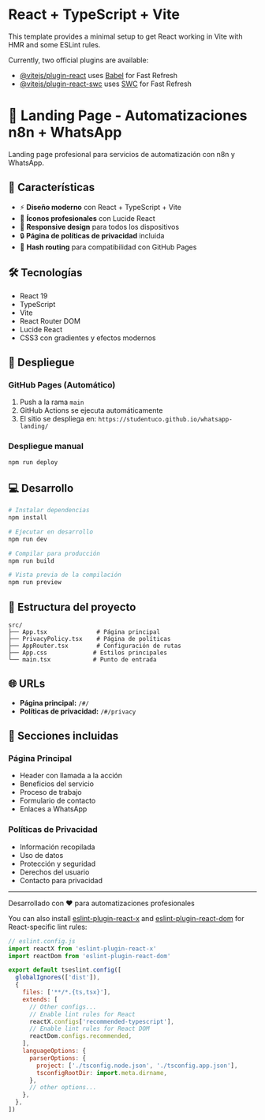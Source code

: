 # React + TypeScript + Vite

This template provides a minimal setup to get React working in Vite with HMR and some ESLint rules.

Currently, two official plugins are available:

- [@vitejs/plugin-react](https://github.com/vitejs/vite-plugin-react/blob/main/packages/plugin-react) uses [Babel](https://babeljs.io/) for Fast Refresh
- [@vitejs/plugin-react-swc](https://github.com/vitejs/vite-plugin-react/blob/main/packages/plugin-react-swc) uses [SWC](https://swc.rs/) for Fast Refresh

# 🚀 Landing Page - Automatizaciones n8n + WhatsApp

Landing page profesional para servicios de automatización con n8n y WhatsApp.

## 🌟 Características

- ⚡ **Diseño moderno** con React + TypeScript + Vite
- 🎨 **Íconos profesionales** con Lucide React
- 📱 **Responsive design** para todos los dispositivos
- 🔒 **Página de políticas de privacidad** incluida
- 🔗 **Hash routing** para compatibilidad con GitHub Pages

## 🛠️ Tecnologías

- React 19
- TypeScript
- Vite
- React Router DOM
- Lucide React
- CSS3 con gradientes y efectos modernos

## 🚀 Despliegue

### GitHub Pages (Automático)
1. Push a la rama `main`
2. GitHub Actions se ejecuta automáticamente
3. El sitio se despliega en: `https://studentuco.github.io/whatsapp-landing/`

### Despliegue manual
```bash
npm run deploy
```

## 💻 Desarrollo

```bash
# Instalar dependencias
npm install

# Ejecutar en desarrollo
npm run dev

# Compilar para producción
npm run build

# Vista previa de la compilación
npm run preview
```

## 📁 Estructura del proyecto

```
src/
├── App.tsx              # Página principal
├── PrivacyPolicy.tsx    # Página de políticas
├── AppRouter.tsx        # Configuración de rutas
├── App.css             # Estilos principales
└── main.tsx            # Punto de entrada
```

## 🌐 URLs

- **Página principal:** `/#/`
- **Políticas de privacidad:** `/#/privacy`

## 🎯 Secciones incluidas

### Página Principal
- Header con llamada a la acción
- Beneficios del servicio
- Proceso de trabajo
- Formulario de contacto
- Enlaces a WhatsApp

### Políticas de Privacidad
- Información recopilada
- Uso de datos
- Protección y seguridad
- Derechos del usuario
- Contacto para privacidad

---

Desarrollado con ❤️ para automatizaciones profesionales

You can also install [eslint-plugin-react-x](https://github.com/Rel1cx/eslint-react/tree/main/packages/plugins/eslint-plugin-react-x) and [eslint-plugin-react-dom](https://github.com/Rel1cx/eslint-react/tree/main/packages/plugins/eslint-plugin-react-dom) for React-specific lint rules:

```js
// eslint.config.js
import reactX from 'eslint-plugin-react-x'
import reactDom from 'eslint-plugin-react-dom'

export default tseslint.config([
  globalIgnores(['dist']),
  {
    files: ['**/*.{ts,tsx}'],
    extends: [
      // Other configs...
      // Enable lint rules for React
      reactX.configs['recommended-typescript'],
      // Enable lint rules for React DOM
      reactDom.configs.recommended,
    ],
    languageOptions: {
      parserOptions: {
        project: ['./tsconfig.node.json', './tsconfig.app.json'],
        tsconfigRootDir: import.meta.dirname,
      },
      // other options...
    },
  },
])
```
